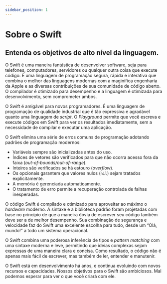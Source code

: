 ```yaml
---
sidebar_position: 1
---
```


# Sobre o Swift

## Entenda os objetivos de alto nível da linguagem.

O Swift é uma maneira fantástica de desenvolver software, seja para telefones, computadores, servidores ou qualquer outra coisa que execute código. É uma linguagem de programação segura, rápida e interativa que combina o melhor das linguagens modernas com a maginífica engenharia da Apple e as diversas contribuições de sua comunidade de código aberto. O compilador é otimizado para desempenho e a linguagem é otimizada para desenvolvimento, sem comprometer ambos.

O Swift é amigável para novos programadores. É uma linguagem de programação de qualidade industrial que é tão expressiva e agradável quanto uma linguagem de *script*. O *Playground* permite que você escreva e execute códigos em Swift para ver os resultados imediatamente, sem a necessidade de compilar e executar uma aplicação.

O Swift elimina uma série de erros comuns de programação adotando padrões de programação modernos:

- Variáveis sempre são inicializadas antes do uso.
- Índices de vetores são verificados para que não ocorra acesso fora da faixa (*out-of-bounds/out-of-range*).
- Inteiros são verificados se há estouro (*overflow*).
- Os opcionais garantem que valores nulos (`nil`) sejam tratados explicitamente.
- A memória é gerenciada automaticamente.
- O tratamento de erro permite a recuperação controlada de falhas inesperadas.

O código Swift é compilado e otimizado para aproveitar ao máximo o *hardware* moderno. A sintaxe e a biblioteca padrão foram projetadas com base no princípio de que a maneira óbvia de escrever seu código também deve ser a de melhor desempenho. Sua combinação de segurança e velocidade faz do Swift uma excelente escolha para tudo, desde um “Olá, mundo!” a todo um sistema operacional.

O Swift combina uma poderosa inferência de tipos e *pattern matching* com uma sintaxe moderna e leve, permitindo que ideias complexas sejam expressas de uma maneira clara e concisa. Como resultado, o código não é apenas mais fácil de escrever, mas também de ler, entender e manutenir.

O Swift está em desenvolvimento há anos, e continua evoluindo com novos recursos e capacidades. Nossos objetivos para o Swift são ambiciosos. Mal podemos esperar para ver o que você criará com ele.
